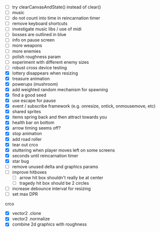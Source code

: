 - [ ] try clearCanvasAndState() instead of clear()
- [ ] music
- [ ] do not count into time in reincarnation timer
- [ ] remove keyboard shortcuts
- [ ] investigate music libs / use of midi
- [ ] bosses are outlined in blue
- [ ] info on pause screen
- [ ] more weapons
- [ ] more enemies
- [ ] polish roughness param
- [ ] experiment with different enemy sizes
- [ ] robust cross device testing
- [x] lottery disappears when resizing
- [x] treasure animation
- [x] powerups (mushroom)
- [x] add weighted random mechanism for spawning
- [x] find a good seed
- [x] use escape for pause
- [x] event / subscribe framework (e.g. onresize, ontick, onmousemove, etc)
- [x] shared sprites
- [x] items spring back and then attract towards  you
- [x] health bar on bottom
- [x] arrow timing seems off?
- [x] stop animation
- [x] add road roller
- [x] tear out crco
- [x] stuttering when player moves left on some screens
- [x] seconds until reincarnation timer
- [x] star bug
- [ ] remove unused delta and graphics params
- [ ] improve hitboxes
  - [ ] arrow hit box shouldn't really be at center
  - [ ] tragedy hit box should be 2 circles
- [ ] increase debounce interval for resizing
- [ ] set max DPR

crco

- [x] vector2 .clone
- [x] vector2 .normalize
- [x] combine 2d graphics with roughness
